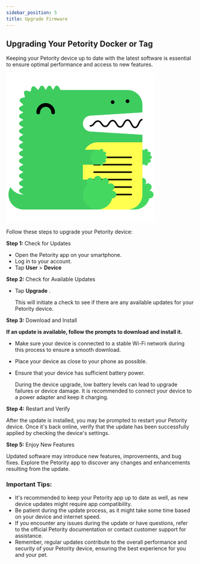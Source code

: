 ```yaml
---
sidebar_position: 5
title: Upgrade Firmware
---
```


## Upgrading Your Petority Docker or Tag

Keeping your Petority device up to date with the latest software is essential to ensure optimal performance and access to new features.

![Upgrade](/img/logo.svg)

Follow these steps to upgrade your Petority device:

**Step 1:** Check for Updates

+ Open the Petority app on your smartphone.
+ Log in to your account.
+ Tap **User** > **Device**

**Step 2:** Check for Available Updates

+ Tap **Upgrade** . 

    This will initiate a check to see if there are any available updates for your Petority device.

**Step 3:** Download and Install

**If an update is available, follow the prompts to download and install it.**

+ Make sure your device is connected to a stable Wi-Fi network during this process to ensure a smooth download.
+ Place your device as close to your phone as possible.
+ Ensure that your device has sufficient battery power.

   During the device upgrade, low battery levels can lead to upgrade failures or device damage. It is recommended to connect your device to a power adapter and keep it charging.

**Step 4:** Restart and Verify

After the update is installed, you may be prompted to restart your Petority device. Once it's back online, verify that the update has been successfully applied by checking the device's settings.

**Step 5:** Enjoy New Features

Updated software may introduce new features, improvements, and bug fixes. Explore the Petority app to discover any changes and enhancements resulting from the update.

### Important Tips:
+ It's recommended to keep your Petority app up to date as well, as new device updates might require app compatibility.
+ Be patient during the update process, as it might take some time based on your device and internet speed.
+ If you encounter any issues during the update or have questions, refer to the official Petority documentation or contact customer support for assistance.
+ Remember, regular updates contribute to the overall performance and security of your Petority device, ensuring the best experience for you and your pet.
